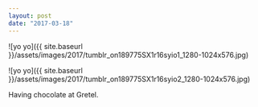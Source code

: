 ```yaml
---
layout: post
date: "2017-03-18"
---
```


![yo yo]({{ site.baseurl }}/assets/images/2017/tumblr_on189775SX1r16syio1_1280-1024x576.jpg)

![yo yo]({{ site.baseurl }}/assets/images/2017/tumblr_on189775SX1r16syio2_1280-1024x576.jpg)

Having chocolate at Gretel.
